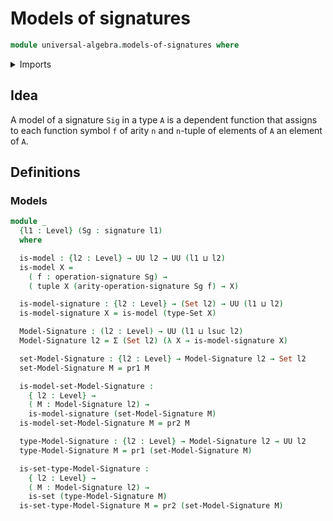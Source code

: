 # Models of signatures

```agda
module universal-algebra.models-of-signatures where
```

<details><summary>Imports</summary>

```agda
open import foundation.dependent-pair-types
open import foundation.sets
open import foundation.universe-levels

open import lists.tuples

open import universal-algebra.signatures
```

</details>

## Idea

A model of a signature `Sig` in a type `A` is a dependent function that assigns
to each function symbol `f` of arity `n` and `n`-tuple of elements of `A` an
element of `A`.

## Definitions

### Models

```agda
module _
  {l1 : Level} (Sg : signature l1)
  where

  is-model : {l2 : Level} → UU l2 → UU (l1 ⊔ l2)
  is-model X =
    ( f : operation-signature Sg) →
    ( tuple X (arity-operation-signature Sg f) → X)

  is-model-signature : {l2 : Level} → (Set l2) → UU (l1 ⊔ l2)
  is-model-signature X = is-model (type-Set X)

  Model-Signature : (l2 : Level) → UU (l1 ⊔ lsuc l2)
  Model-Signature l2 = Σ (Set l2) (λ X → is-model-signature X)

  set-Model-Signature : {l2 : Level} → Model-Signature l2 → Set l2
  set-Model-Signature M = pr1 M

  is-model-set-Model-Signature :
    { l2 : Level} →
    ( M : Model-Signature l2) →
    is-model-signature (set-Model-Signature M)
  is-model-set-Model-Signature M = pr2 M

  type-Model-Signature : {l2 : Level} → Model-Signature l2 → UU l2
  type-Model-Signature M = pr1 (set-Model-Signature M)

  is-set-type-Model-Signature :
    { l2 : Level} →
    ( M : Model-Signature l2) →
    is-set (type-Model-Signature M)
  is-set-type-Model-Signature M = pr2 (set-Model-Signature M)
```

